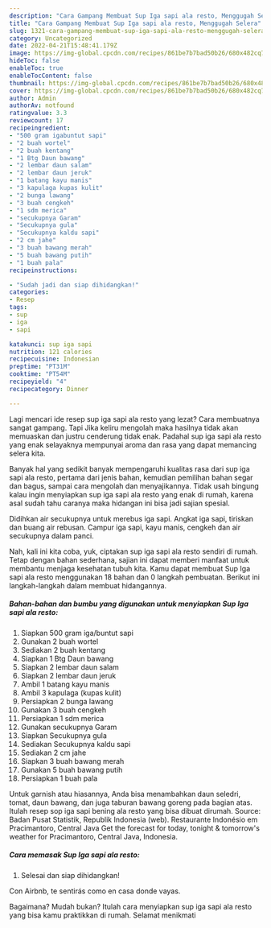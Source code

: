 ```yaml
---
description: "Cara Gampang Membuat Sup Iga sapi ala resto, Menggugah Selera"
title: "Cara Gampang Membuat Sup Iga sapi ala resto, Menggugah Selera"
slug: 1321-cara-gampang-membuat-sup-iga-sapi-ala-resto-menggugah-selera
category: Uncategorized
date: 2022-04-21T15:48:41.179Z
image: https://img-global.cpcdn.com/recipes/861be7b7bad50b26/680x482cq70/sup-iga-sapi-ala-resto-foto-resep-utama.jpg
hideToc: false
enableToc: true
enableTocContent: false
thumbnail: https://img-global.cpcdn.com/recipes/861be7b7bad50b26/680x482cq70/sup-iga-sapi-ala-resto-foto-resep-utama.jpg
cover: https://img-global.cpcdn.com/recipes/861be7b7bad50b26/680x482cq70/sup-iga-sapi-ala-resto-foto-resep-utama.jpg
author: Admin
authorAv: notfound
ratingvalue: 3.3
reviewcount: 17
recipeingredient:
- "500 gram igabuntut sapi"
- "2 buah wortel"
- "2 buah kentang"
- "1 Btg Daun bawang"
- "2 lembar daun salam"
- "2 lembar daun jeruk"
- "1 batang kayu manis"
- "3 kapulaga kupas kulit"
- "2 bunga lawang"
- "3 buah cengkeh"
- "1 sdm merica"
- "secukupnya Garam"
- "Secukupnya gula"
- "Secukupnya kaldu sapi"
- "2 cm jahe"
- "3 buah bawang merah"
- "5 buah bawang putih"
- "1 buah pala"
recipeinstructions:

- "Sudah jadi dan siap dihidangkan!"
categories:
- Resep
tags:
- sup
- iga
- sapi

katakunci: sup iga sapi 
nutrition: 121 calories
recipecuisine: Indonesian
preptime: "PT31M"
cooktime: "PT54M"
recipeyield: "4"
recipecategory: Dinner

---
```



Lagi mencari ide resep sup iga sapi ala resto yang lezat? Cara membuatnya sangat gampang. Tapi Jika keliru mengolah maka hasilnya tidak akan memuaskan dan justru cenderung tidak enak. Padahal sup iga sapi ala resto yang enak selayaknya mempunyai aroma dan rasa yang dapat memancing selera kita.


Banyak hal yang sedikit banyak mempengaruhi kualitas rasa dari sup iga sapi ala resto, pertama dari jenis bahan, kemudian pemilihan bahan segar dan bagus, sampai cara mengolah dan menyajikannya. Tidak usah bingung kalau ingin menyiapkan sup iga sapi ala resto yang enak di rumah, karena asal sudah tahu caranya maka hidangan ini bisa jadi sajian spesial.

Didihkan air secukupnya untuk merebus iga sapi. Angkat iga sapi, tiriskan dan buang air rebusan. Campur iga sapi, kayu manis, cengkeh dan air secukupnya dalam panci.


Nah, kali ini kita coba, yuk, ciptakan sup iga sapi ala resto sendiri di rumah. Tetap dengan bahan sederhana, sajian ini dapat memberi manfaat untuk membantu menjaga kesehatan tubuh kita. Kamu dapat membuat Sup Iga sapi ala resto menggunakan 18 bahan dan 0 langkah pembuatan. Berikut ini langkah-langkah dalam membuat hidangannya.

<!--inarticleads1-->

##### Bahan-bahan dan bumbu yang digunakan untuk menyiapkan Sup Iga sapi ala resto:

1. Siapkan 500 gram iga/buntut sapi
1. Gunakan 2 buah wortel
1. Sediakan 2 buah kentang
1. Siapkan 1 Btg Daun bawang
1. Siapkan 2 lembar daun salam
1. Siapkan 2 lembar daun jeruk
1. Ambil 1 batang kayu manis
1. Ambil 3 kapulaga (kupas kulit)
1. Persiapkan 2 bunga lawang
1. Gunakan 3 buah cengkeh
1. Persiapkan 1 sdm merica
1. Gunakan secukupnya Garam
1. Siapkan Secukupnya gula
1. Sediakan Secukupnya kaldu sapi
1. Sediakan 2 cm jahe
1. Siapkan 3 buah bawang merah
1. Gunakan 5 buah bawang putih
1. Persiapkan 1 buah pala


Untuk garnish atau hiasannya, Anda bisa menambahkan daun seledri, tomat, daun bawang, dan juga taburan bawang goreng pada bagian atas. Itulah resep sop iga sapi bening ala resto yang bisa dibuat dirumah. Source: Badan Pusat Statistik, Republik Indonesia (web). Restaurante Indonésio em Pracimantoro, Central Java Get the forecast for today, tonight &amp; tomorrow&#39;s weather for Pracimantoro, Central Java, Indonesia. 

<!--inarticleads2-->

##### Cara memasak Sup Iga sapi ala resto:


1. Selesai dan siap dihidangkan!

Con Airbnb, te sentirás como en casa donde vayas. 

Bagaimana? Mudah bukan? Itulah cara menyiapkan sup iga sapi ala resto yang bisa kamu praktikkan di rumah. Selamat menikmati
